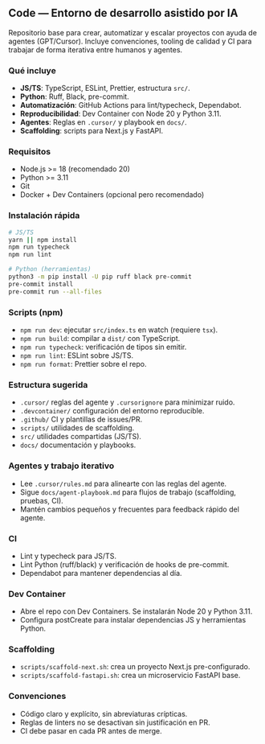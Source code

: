 ## Code — Entorno de desarrollo asistido por IA

Repositorio base para crear, automatizar y escalar proyectos con ayuda de agentes (GPT/Cursor). Incluye convenciones, tooling de calidad y CI para trabajar de forma iterativa entre humanos y agentes.

### Qué incluye
- **JS/TS**: TypeScript, ESLint, Prettier, estructura `src/`.
- **Python**: Ruff, Black, pre-commit.
- **Automatización**: GitHub Actions para lint/typecheck, Dependabot.
- **Reproducibilidad**: Dev Container con Node 20 y Python 3.11.
- **Agentes**: Reglas en `.cursor/` y playbook en `docs/`.
- **Scaffolding**: scripts para Next.js y FastAPI.

### Requisitos
- Node.js >= 18 (recomendado 20)
- Python >= 3.11
- Git
- Docker + Dev Containers (opcional pero recomendado)

### Instalación rápida
```bash
# JS/TS
yarn || npm install
npm run typecheck
npm run lint

# Python (herramientas)
python3 -m pip install -U pip ruff black pre-commit
pre-commit install
pre-commit run --all-files
```

### Scripts (npm)
- `npm run dev`: ejecutar `src/index.ts` en watch (requiere `tsx`).
- `npm run build`: compilar a `dist/` con TypeScript.
- `npm run typecheck`: verificación de tipos sin emitir.
- `npm run lint`: ESLint sobre JS/TS.
- `npm run format`: Prettier sobre el repo.

### Estructura sugerida
- `.cursor/` reglas del agente y `.cursorignore` para minimizar ruido.
- `.devcontainer/` configuración del entorno reproducible.
- `.github/` CI y plantillas de issues/PR.
- `scripts/` utilidades de scaffolding.
- `src/` utilidades compartidas (JS/TS).
- `docs/` documentación y playbooks.

### Agentes y trabajo iterativo
- Lee `.cursor/rules.md` para alinearte con las reglas del agente.
- Sigue `docs/agent-playbook.md` para flujos de trabajo (scaffolding, pruebas, CI).
- Mantén cambios pequeños y frecuentes para feedback rápido del agente.

### CI
- Lint y typecheck para JS/TS.
- Lint Python (ruff/black) y verificación de hooks de pre-commit.
- Dependabot para mantener dependencias al día.

### Dev Container
- Abre el repo con Dev Containers. Se instalarán Node 20 y Python 3.11.
- Configura postCreate para instalar dependencias JS y herramientas Python.

### Scaffolding
- `scripts/scaffold-next.sh`: crea un proyecto Next.js pre-configurado.
- `scripts/scaffold-fastapi.sh`: crea un microservicio FastAPI base.

### Convenciones
- Código claro y explícito, sin abreviaturas crípticas.
- Reglas de linters no se desactivan sin justificación en PR.
- CI debe pasar en cada PR antes de merge. 
